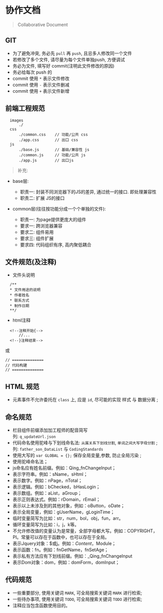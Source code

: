 
# 协作文档

> Collaborative Document


## GIT
- 为了避免冲突, 务必先 `pull` 再 `push`, 且忌多人修改同一个文件
- 若修改了多个文件, 请尽量为每个文件单独push, 方便调试
- 务必为文件, 填写好 commit(注明此文件修改的原因)
- 务必给每次 push 的
- commit 使用 `*` 表示文件修改
- commit 使用 `-` 表示文件删减
- commit 使用 `+` 表示文件新增


## 前端工程规范
```
  images
      ./
  css
      ./common.css    // 功能/公共 css
      ./app.css       // 出口 css
  js  
      ./base.js       // 基础/兼容性 js
      ./common.js     // 功能/公共 js
      ./app.js        // 出口js
```

> 补充:

- base层:
  - 职责一: 封装不同浏览器下的JS的差异, 通过统一的接口. 即处理兼容性
  - 职责二: 扩展 JS的接口

- common层(往往按功能分成一个个单独的文件):
  - 职责一: 为page提供更庞大的组件
  - 要求一: 跨浏览器兼容
  - 要求二: 组件易用
  - 要求三: 组件扩展
  - 要求四: 代码组织有序, 高内聚低耦合

## 文件规范(及注释)
- 文件头说明
```
  /**
  * 文件用途的说明
  * 作者姓名
  * 联系方式
  * 制作日期
  **/
```

- html注释
```
  <!--注释开始{-->
      //...
  <!--}注释结束-->
```
或
```
// ==============
// 代码构建
// ==============
```

## HTML 规范
- 元素事件不允许委托在 `class` 上, 应是 `id`,  尽可能的实现 样式 与 数据分离 ;


## 命名规范
- 栏目组件前缀添加加工程师的配音简写  
  列: `q_updateUrl.json`
- 代码命名使用驼峰与下划线命名法: `从属关系下划线分割`, `单词之间大写字母分割` ; 
  列: `father_son_DataList` 与 `CodingStandards`
- 使用大写的 `var GLOBAL = {};` 保存全局变量,参数, 防止全局污染 ;
- 使用驼峰命名法；
- js命名应有姓名前缀。例如：Qing_fnChangeInput；
- 表示字符串。例如：sName，sHtml；
- 表示数字。例如：nPage，nTotal；
- 表示逻辑。例如：bChecked，bHasLogin；
- 表示数组。例如：aList，aGroup；
- 表示正则表达式。例如：rDomain，rEmail；
- 表示以上未涉及到的其他对象，例如：oButton，oDate；
- 表示全局变量，例如：gUserName，gLoginTime；
- 临时变量简写为比如：str，num，bol，obj，fun，arr。
- 循环变量简写为比如：i，j，k等。
- 不允许修改值的变量认为是常量，全部字母都大写。例如：COPYRIGHT，PI。常量可以存在于函数中，也可以存在于全局。
- 表示Jquery对象：\$或j。例如：$Content，$Module；
- 表示函数：fn。例如：fnGetName，fnSetAge；
- 表示私有方法应有下划线前缀。例如：_Qing_fnChangeInput
- 表示Dom对象：dom，例如：domForm，domInput；


## 代码规范
- 一些重要部分, 使用关键词 `MARK`, 可全局搜索关键词 `MARK` 进行检索;
- 一些待办事项, 使用关键词 `TODO`, 可全局搜索关键词 `TODO` 进行检索;
- 注释应当包含函数使用目的。
